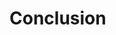 # Conclusion

<!-- Summerize what we have done--> 

<!-- Say something about the different performance of Brute force vs. Importance sampling--> 

<!-- Comment on what happens using a higher number of particles - time, algorithms, problems, accuracy--> 

<!-- Say something about the variational parameters (using two instead of one)--> 

<!-- Effect of the Jastrow factor: particle distance, one-body density, energy --> 

<!-- Effect of the interaction /pertubation: energy, distance?,  one-body density if we have calculated it--> 

<!-- Dependency of different frequencies --> 

<!-- Optimization --> 

<!-- Future work/improvements  - important --> 

